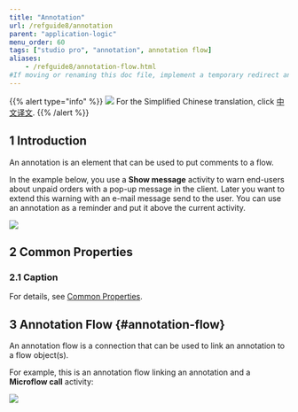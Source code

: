 ```yaml
---
title: "Annotation"
url: /refguide8/annotation
parent: "application-logic"
menu_order: 60
tags: ["studio pro", "annotation", annotation flow]
aliases:
    - /refguide8/annotation-flow.html
#If moving or renaming this doc file, implement a temporary redirect and let the respective team know they should update the URL in the product. See Mapping to Products for more details.
---
```


{{% alert type="info" %}}
<img src="attachments/chinese-translation/china.png" style="display: inline-block; margin: 0" /> For the Simplified Chinese translation, click [中文译文](https://cdn.mendix.tencent-cloud.com/documentation/refguide8/annotation.pdf).
{{% /alert %}}

## 1 Introduction

An annotation is an element that can be used to put comments to a flow.

In the example below, you use a **Show message** activity to warn end-users about unpaid orders with a pop-up message in the client. Later you want to extend this warning with an e-mail message send to the user. You can use an annotation as a reminder and put it above the current activity.

![](/attachments/refguide8/modeling/application-logic/annotation/anotation.png)

## 2 Common Properties

### 2.1 Caption

For details, see [Common Properties](microflow-element-common-properties).

## 3 Annotation Flow {#annotation-flow}

An annotation flow is a connection that can be used to link an annotation to a flow object(s).

For example, this is an annotation flow linking an annotation and a **Microflow call** activity:

![](/attachments/refguide8/modeling/application-logic/annotation/anotation-flow.png)
